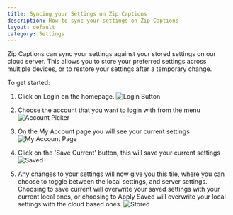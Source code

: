 ```yaml
---
title: Syncing your Settings on Zip Captions
description: How to sync your settings on Zip Captions
layout: default
category: Settings
---
```


Zip Captions can sync your settings against your stored settings on our cloud server. This allows you to store your preferred settings across multiple devices, or to restore your settings after a temporary change.

To get started:

1. Click on Login on the homepage. 
![Login Button](/assets/login.png)

2. Choose the account that you want to login with from the menu
![Account Picker](/assets/account_pick.png)

3. On the My Account page you will see your current settings
![My Account Page](/assets/myaccount_google.png)

4. Click on the 'Save Current' button, this will save your current settings
![Saved](/assets/save.png)

5. Any changes to your settings will now give you this tile, where you can choose to toggle between the local settings, and server settings. Choosing to save current will overwrite your saved settings with your current local ones, or choosing to Apply Saved will overwrite your local settings with the cloud based ones.
![Stored](/assets/stored.png)